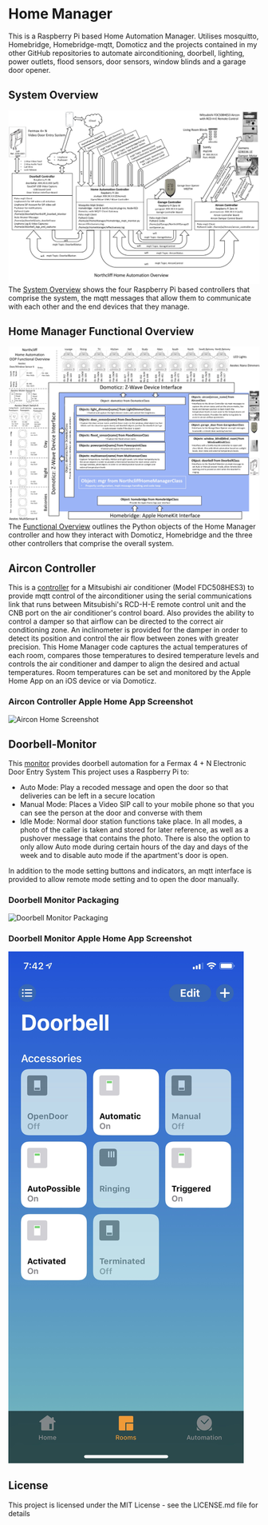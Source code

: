 # Home Manager
This is a Raspberry Pi based Home Automation Manager. Utilises mosquitto, Homebridge, Homebridge-mqtt, Domoticz and the projects contained in my other GitHub repositories to automate airconditioning, doorbell, lighting, power outlets, flood sensors, door sensors, window blinds and a garage door opener.

## System Overview
![System Overview](https://github.com/roscoe81/Home-Manager/blob/master/Documentation/55D92C2D-CF98-4A29-BD3A-A8FD7610C9C5.jpeg)
The [System Overview](https://github.com/roscoe81/Home-Manager/blob/master/Documentation/Home%20Automation%20Overview.pdf) shows the four Raspberry Pi based controllers that comprise the system, the mqtt messages that allow them to communicate with each other and the end devices that they manage.

## Home Manager Functional Overview
![Functional Overview](Documentation/179B4F81-E7F5-43CF-9A22-A9158B1CA6D5.jpeg)
The [Functional Overview](https://github.com/roscoe81/Home-Manager/blob/master/Documentation/Home%20Automation%20OOP%20Functional%20Overview.pdf) outlines the Python objects of the Home Manager controller and how they interact with Domoticz, Homebridge and the three other controllers that comprise the overall system.

## Aircon Controller
This is a [controller](https://github.com/roscoe81/Aircon-Controller) for a Mitsubishi air conditioner (Model FDC508HES3) to provide mqtt control of the airconditioner using the serial communications link that runs between Mitsubishi's RCD-H-E remote control unit and the CNB port on the air conditioner's control board. Also provides the ability to control a damper so that airflow can be directed to the correct air conditioning zone. An inclinometer is provided for the damper in order to detect its position and control the air flow between zones with greater precision. This Home Manager code captures the actual temperatures of each room, compares those temperatures to desired temperature levels and controls the air conditioner and damper to align the desired and actual temperatures. Room temperatures can be set and monitored by the Apple Home App on an iOS device or via Domoticz.

### Aircon Controller Apple Home App Screenshot
![Aircon Home Screenshot](https://github.com/roscoe81/Home-Manager/blob/master/Documentation/76F68873-22C9-4C22-BA85-81DC36B0BF0A.png)


## Doorbell-Monitor
This [monitor](https://github.com/roscoe81/Doorbell-Monitor/blob/master/README.md) provides doorbell automation for a Fermax 4 + N Electronic Door Entry System 
This project uses a Raspberry Pi to:
* Auto Mode: Play a recoded message and open the door so that deliveries can be left in a secure location
* Manual Mode: Places a Video SIP call to your mobile phone so that you can see the person at the door and converse with them
* Idle Mode: Normal door station functions take place.
In all modes, a photo of the caller is taken and stored for later reference, as well as a pushover message that contains the photo. There is also the option to only allow Auto mode during certain hours of the day and days of the week and to disable auto mode if the apartment's door is open.

In addition to the mode setting buttons and indicators, an mqtt interface is provided to allow remote mode setting and to open the door manually.

### Doorbell Monitor Packaging
![Doorbell Monitor Packaging](https://github.com/roscoe81/Doorbell-Monitor/blob/master/Schematics%20and%20Photos/IMG_3065.png)

### Doorbell Monitor Apple Home App Screenshot
![Doorbell Monitor Screenshot](https://github.com/roscoe81/Home-Manager/blob/master/Documentation/DF74AC2F-36ED-4782-8AA6-039EA844923C.jpeg)


## License
This project is licensed under the MIT License - see the LICENSE.md file for details
